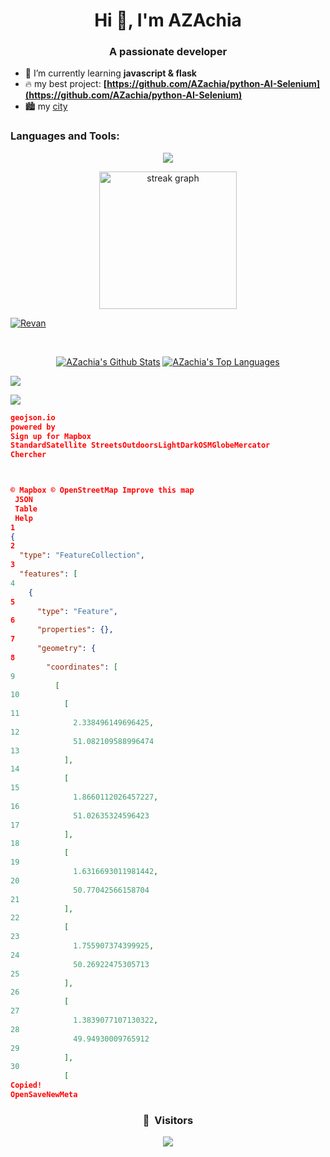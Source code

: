 <h1 align="center">Hi 👋, I'm AZAchia</h1>
<h3 align="center">A passionate developer</h3>


- 🌱 I’m currently learning **javascript & flask**
- 🔥 my best project: **[https://github.com/AZachia/python-AI-Selenium](https://github.com/AZachia/python-AI-Selenium)**
- 🏙️ my [city](https://honzaap.github.io/GithubCity/?name=AZachia&year=2024)


<h3 align="left">Languages and Tools:</h3>
<p align="center">
    <a href="https://skillicons.dev">
        <img src="https://skillicons.dev/icons?i=py,html,css,js,c,cpp,nodejs,flask,express,linux,md,stackoverflow,devto,ubuntu,debian,vscode,windows,arduino,bash,discord,linkedin,github&perline=11" />
    </a>
</p>

<div align="center">
  <img src="https://streak-stats.demolab.com?user=AZachia&theme=transparent&hide_border=true" height="220" alt="streak graph"  />
</div>

<p align="left"> <a href="https://github.com/ryo-ma/github-profile-trophy"><img src="https://github-profile-trophy.vercel.app/?username=AZachia" alt="Revan" /></a> </p>



<br>
<p align="center">
<a href="https://github.com/AZachia"><img alt="AZachia's Github Stats" src="https://github-readme-stats.vercel.app/api?username=AZachia&show_icons=true&count_private=true&theme=react&hide_border=true&bg_color=0D1117" /></a>
  <a href="https://github.com/AZachia"><img alt="AZachia's Top Languages" src="https://github-readme-stats.vercel.app/api/top-langs/?username=AZachia&langs_count=8&count_private=true&layout=compact&theme=react&hide_border=true&bg_color=0D1117" /></a>
  
</p>

![](http://github-profile-summary-cards.vercel.app/api/cards/profile-details?username=AZachia&theme=dracula) 

![](http://github-profile-summary-cards.vercel.app/api/cards/repos-per-language?username=AZachia&theme=dracula) 


```geojson
geojson.io
powered by
Sign up for Mapbox
StandardSatellite StreetsOutdoorsLightDarkOSMGlobeMercator
Chercher



© Mapbox © OpenStreetMap Improve this map
 JSON
 Table
 Help
1
{
2
  "type": "FeatureCollection",
3
  "features": [
4
    {
5
      "type": "Feature",
6
      "properties": {},
7
      "geometry": {
8
        "coordinates": [
9
          [
10
            [
11
              2.338496149696425,
12
              51.082109588996474
13
            ],
14
            [
15
              1.8660112026457227,
16
              51.02635324596423
17
            ],
18
            [
19
              1.6316693011981442,
20
              50.77042566158704
21
            ],
22
            [
23
              1.755907374399925,
24
              50.26922475305713
25
            ],
26
            [
27
              1.3839077107130322,
28
              49.94930009765912
29
            ],
30
            [
Copied!
OpenSaveNewMeta
```


### <p align="center">👀 &nbsp;Visitors</p>
<p align="center">
  <img src="https://profile-counter.glitch.me/AZachia/count.svg" />
</p>

